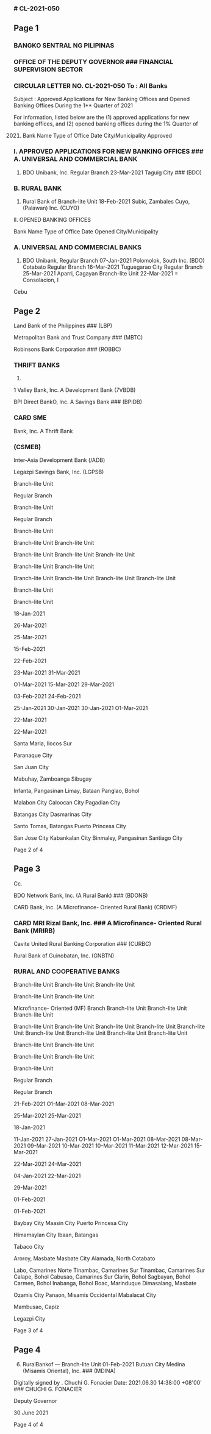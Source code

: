 ### # CL-2021-050

## Page 1

### BANGKO SENTRAL NG PILIPINAS

### OFFICE OF THE DEPUTY GOVERNOR ### FINANCIAL SUPERVISION SECTOR

### CIRCULAR LETTER NO. CL-2021-050 To : All Banks

Subject : Approved Applications for New Banking Offices and Opened Banking Offices During the 1** Quarter of 2021

For information, listed below are the (1) approved applications for new banking offices, and (2) opened banking offices during the 1% Quarter of

2021. Bank Name Type of Office Date City/Municipality Approved

### I. APPROVED APPLICATIONS FOR NEW BANKING OFFICES ### A. UNIVERSAL AND COMMERCIAL BANK

1. BDO Unibank, Inc. Regular Branch 23-Mar-2021 Taguig City ### (BDO)

### B. RURAL BANK

1. Rural Bank of Branch-lite Unit 18-Feb-2021 Subic, Zambales Cuyo, (Palawan) Inc. (CUYO)

Il. OPENED BANKING OFFICES

Bank Name Type of Office Date Opened City/Municipality

### A. UNIVERSAL AND COMMERCIAL BANKS

1. BDO Unibank, Regular Branch 07-Jan-2021 Polomolok, South Inc. (BDO) Cotabato Regular Branch 16-Mar-2021 Tuguegarao City Regular Branch 25-Mar-2021 Aparri, Cagayan Branch-lite Unit 22-Mar-2021 = Consolacion, I

Cebu

## Page 2

Land Bank of the Philippines ### (LBP)

Metropolitan Bank and Trust Company ### (MBTC)

Robinsons Bank Corporation ### (ROBBC)

### THRIFT BANKS

1.

1 Valley Bank, Inc. A Development Bank (7VBDB)

BPI Direct BankO, Inc. A Savings Bank ### (BPIDB)

### CARD SME

Bank, Inc. A Thrift Bank

### (CSMEB)

Inter-Asia Development Bank (/ADB)

Legazpi Savings Bank, Inc. (LGPSB)

Branch-lite Unit

Regular Branch

Branch-lite Unit

Regular Branch

Branch-lite Unit

Branch-lite Unit Branch-lite Unit

Branch-lite Unit Branch-lite Unit Branch-lite Unit

Branch-lite Unit Branch-lite Unit

Branch-lite Unit Branch-lite Unit Branch-lite Unit Branch-lite Unit

Branch-lite Unit

Branch-lite Unit

18-Jan-2021

26-Mar-2021

25-Mar-2021

15-Feb-2021

22-Feb-2021

23-Mar-2021 31-Mar-2021

O1-Mar-2021 15-Mar-2021 29-Mar-2021

03-Feb-2021 24-Feb-2021

25-Jan-2021 30-Jan-2021 30-Jan-2021 O1-Mar-2021

22-Mar-2021

22-Mar-2021

Santa Maria, Ilocos Sur

Paranaque City

San Juan City

Mabuhay, Zamboanga Sibugay

Infanta, Pangasinan Limay, Bataan Panglao, Bohol

Malabon City Caloocan City Pagadian City

Batangas City Dasmarinas City

Santo Tomas, Batangas Puerto Princesa City

San Jose City Kabankalan City Binmaley, Pangasinan Santiago City

Page 2 of 4

## Page 3

Cc.

BDO Network Bank, Inc. (A Rural Bank) ### (BDONB)

CARD Bank, Inc. (A Microfinance- Oriented Rural Bank) (CRDMF)

### CARD MRI Rizal Bank, Inc. ### A Microfinance- Oriented Rural Bank (MRIRB)

Cavite United Rural Banking Corporation ### (CURBC)

Rural Bank of Guinobatan, Inc. (GNBTN)

### RURAL AND COOPERATIVE BANKS

Branch-lite Unit Branch-lite Unit Branch-lite Unit

Branch-lite Unit Branch-lite Unit

Microfinance- Oriented (MF) Branch Branch-lite Unit Branch-lite Unit Branch-lite Unit

Branch-lite Unit Branch-lite Unit Branch-lite Unit Branch-lite Unit Branch-lite Unit Branch-lite Unit Branch-lite Unit Branch-lite Unit Branch-lite Unit

Branch-lite Unit Branch-lite Unit

Branch-lite Unit Branch-lite Unit

Branch-lite Unit

Regular Branch

Regular Branch

21-Feb-2021 O1-Mar-2021 08-Mar-2021

25-Mar-2021 25-Mar-2021

18-Jan-2021

11-Jan-2021 27-Jan-2021 O1-Mar-2021 O1-Mar-2021 08-Mar-2021 08-Mar-2021 09-Mar-2021 10-Mar-2021 10-Mar-2021 11-Mar-2021 12-Mar-2021 15-Mar-2021

22-Mar-2021 24-Mar-2021

04-Jan-2021 22-Mar-2021

29-Mar-2021

01-Feb-2021

01-Feb-2021

Baybay City Maasin City Puerto Princesa City

Himamaylan City Ibaan, Batangas

Tabaco City

Aroroy, Masbate Masbate City Alamada, North Cotabato

Labo, Camarines Norte Tinambac, Camarines Sur Tinambac, Camarines Sur Calape, Bohol Cabusao, Camarines Sur Clarin, Bohol Sagbayan, Bohol Carmen, Bohol Inabanga, Bohol Boac, Marinduque Dimasalang, Masbate

Ozamis City Panaon, Misamis Occidental Mabalacat City

Mambusao, Capiz

Legazpi City

Page 3 of 4

## Page 4

6. RuralBankof — Branch-lite Unit 01-Feb-2021 Butuan City Medina (Misamis Oriental), Inc. ### (MDINA)

Digitally signed by . Chuchi G. Fonacier Date: 2021.06.30 14:38:00 +08'00' ### CHUCHI G. FONACIER

Deputy Governor

30 June 2021

Page 4 of 4 